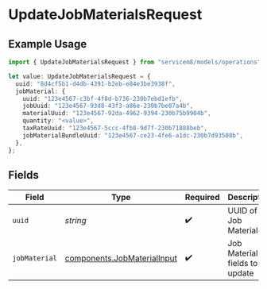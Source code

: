 # UpdateJobMaterialsRequest

## Example Usage

```typescript
import { UpdateJobMaterialsRequest } from "servicem8/models/operations";

let value: UpdateJobMaterialsRequest = {
  uuid: "8d4cf5b1-d4db-4391-b2eb-e84e3be3938f",
  jobMaterial: {
    uuid: "123e4567-c3bf-4f8d-b736-230b7ebd1efb",
    jobUuid: "123e4567-93d8-43f3-a86e-230b7be07a4b",
    materialUuid: "123e4567-92da-4962-9394-230b75b9904b",
    quantity: "<value>",
    taxRateUuid: "123e4567-5ccc-4fb8-9d7f-230b71888beb",
    jobMaterialBundleUuid: "123e4567-ce23-4fe6-a1dc-230b7d93508b",
  },
};
```

## Fields

| Field                                                                      | Type                                                                       | Required                                                                   | Description                                                                |
| -------------------------------------------------------------------------- | -------------------------------------------------------------------------- | -------------------------------------------------------------------------- | -------------------------------------------------------------------------- |
| `uuid`                                                                     | *string*                                                                   | :heavy_check_mark:                                                         | UUID of the Job Material                                                   |
| `jobMaterial`                                                              | [components.JobMaterialInput](../../models/components/jobmaterialinput.md) | :heavy_check_mark:                                                         | Job Material fields to update                                              |